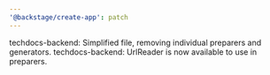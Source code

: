 ```yaml
---
'@backstage/create-app': patch
---
```


techdocs-backend: Simplified file, removing individual preparers and generators.
techdocs-backend: UrlReader is now available to use in preparers.
